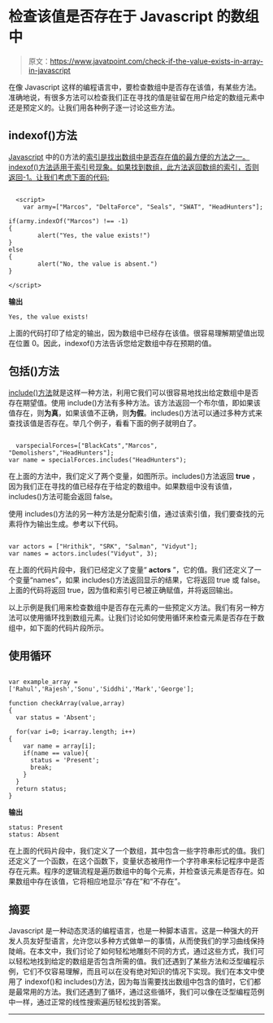 # 检查该值是否存在于 Javascript 的数组中

> 原文：<https://www.javatpoint.com/check-if-the-value-exists-in-array-in-javascript>

在像 Javascript 这样的编程语言中，要检查数组中是否存在该值，有某些方法。准确地说，有很多方法可以检查我们正在寻找的值是驻留在用户给定的数组元素中还是预定义的。让我们用各种例子逐一讨论这些方法。

## indexof()方法

[Javascript](https://www.javatpoint.com/javascript-tutorial) 中的()方法的[索引是找出数组中是否存在值的最方便的方法之一。indexof()方法适用于索引号现象。如果找到数组，此方法返回数组的索引，否则返回-1。让我们考虑下面的代码:](https://www.javatpoint.com/javascript-array-indexof-method)

```

  <script>    
    var army=["Marcos", "DeltaForce", "Seals", "SWAT", "HeadHunters"];

if(army.indexOf("Marcos") !== -1)
{
        alert("Yes, the value exists!")
} 
else
{
        alert("No, the value is absent.")
}

</script>

```

**输出**

```
Yes, the value exists! 

```

上面的代码打印了给定的输出，因为数组中已经存在该值。很容易理解期望值出现在位置 0。因此，indexof()方法告诉您给定数组中存在预期的值。

## 包括()方法

[include()方法](https://www.javatpoint.com/javascript-array-includes-method)就是这样一种方法，利用它我们可以很容易地找出给定数组中是否存在期望值。使用 include()方法有多种方法。该方法返回一个布尔值，即如果该值存在，则**为真**，如果该值不正确，则**为假**。includes()方法可以通过多种方式来查找该值是否存在。举几个例子，看看下面的例子就明白了。

```

  varspecialForces=["BlackCats","Marcos", "Demolishers","HeadHunters"];
var name = specialForces.includes("HeadHunters");

```

在上面的方法中，我们定义了两个变量，如图所示。includes()方法返回 **true** ，因为我们正在寻找的值已经存在于给定的数组中。如果数组中没有该值，includes()方法可能会返回 false。

使用 includes()方法的另一种方法是分配索引值，通过该索引值，我们要查找的元素将作为输出生成。参考以下代码。

```

var actors = ["Hrithik", "SRK", "Salman", "Vidyut"];
var names = actors.includes("Vidyut", 3);

```

在上面的代码片段中，我们已经定义了变量“ **actors** ”，它的值。我们还定义了一个变量“names”，如果 includes()方法返回显示的结果，它将返回 true 或 false。上面的代码将返回 true，因为值和索引号已被正确赋值，并将返回输出。

以上示例是我们用来检查数组中是否存在元素的一些预定义方法。我们有另一种方法可以使用循环找到数组元素。让我们讨论如何使用循环来检查元素是否存在于数组中，如下面的代码片段所示。

## 使用循环

```

var example_array = ['Rahul','Rajesh','Sonu','Siddhi','Mark','George'];

function checkArray(value,array)
{
  var status = 'Absent';

  for(var i=0; i<array.length; i++)
{
    var name = array[i];
    if(name == value){
      status = 'Present';
      break;
    }
  }
  return status;
}

```

**输出**

```
status: Present
status: Absent

```

在上面的代码片段中，我们定义了一个数组，其中包含一些字符串形式的值。我们还定义了一个函数，在这个函数下，变量状态被用作一个字符串来标记程序中是否存在元素。程序的逻辑流程是遍历数组中的每个元素，并检查该元素是否存在。如果数组中存在该值，它将相应地显示“存在”和“不存在”。

## 摘要

Javascript 是一种动态灵活的编程语言，也是一种脚本语言。这是一种强大的开发人员友好型语言，允许您以多种方式做单一的事情，从而使我们的学习曲线保持陡峭。在本文中，我们讨论了如何轻松地雕刻不同的方式，通过这些方式，我们可以轻松地找到给定的数组是否包含所需的值。我们还遇到了某些方法和泛型编程示例，它们不仅容易理解，而且可以在没有绝对知识的情况下实现。我们在本文中使用了 indexof()和 includes()方法，因为每当需要找出数组中包含的值时，它们都是最常用的方法。我们还遇到了循环，通过这些循环，我们可以像在泛型编程范例中一样，通过正常的线性搜索遍历轻松找到答案。

* * *
